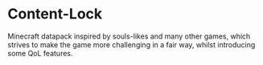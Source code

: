 # Content-Lock
Minecraft datapack inspired by souls-likes and many other games, which strives to make the game more challenging in a fair way, whilst introducing some QoL features.

